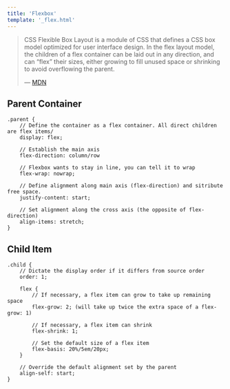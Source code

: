 ```yaml
---
title: 'Flexbox'
template: '_flex.html'
---
```


> CSS Flexible Box Layout is a module of CSS that defines a CSS box model optimized for user interface design. In the flex layout model, the children of a flex container can be laid out in any direction, and can “flex” their sizes, either growing to fill unused space or shrinking to avoid overflowing the parent.
> 
> — [MDN](https://developer.mozilla.org/en-US/docs/Web/CSS/CSS_Flexible_Box_Layout "CSS Flexible Box Layout - CSS | MDN")

## Parent Container

```
.parent {
    // Define the container as a flex container. All direct children are flex items/
    display: flex;

    // Establish the main axis
    flex-direction: column/row

    // Flexbox wants to stay in line, you can tell it to wrap
    flex-wrap: nowrap;

    // Define alignment along main axis (flex-direction) and sitribute free space.
    justify-content: start;

    // Set alignment along the cross axis (the opposite of flex-direction)
    align-items: stretch;
}
```

## Child Item
```
.child {
    // Dictate the display order if it differs from source order
    order: 1;
    
    flex {
        // If necessary, a flex item can grow to take up remaining space
        flex-grow: 2; (will take up twice the extra space of a flex-grow: 1)

        // If necessary, a flex item can shrink
        flex-shrink: 1;

        // Set the default size of a flex item
        flex-basis: 20%/5em/20px;
    }

    // Override the default alignment set by the parent
    align-self: start;
}
```
